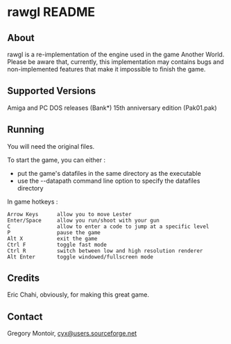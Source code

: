 
# rawgl README

## About

rawgl is a re-implementation of the engine used in the game Another World.  
Please be aware that, currently, this implementation may contains bugs and 
non-implemented features that make it impossible to finish the game.

## Supported Versions

Amiga and PC DOS releases (Bank*)
15th anniversary edition (Pak01.pak)

## Running

You will need the original files.

To start the game, you can either :  
- put the game's datafiles in the same directory as the executable  
- use the --datapath command line option to specify the datafiles directory  

In game hotkeys :

    Arrow Keys      allow you to move Lester 
    Enter/Space     allow you run/shoot with your gun 
    C               allow to enter a code to jump at a specific level 
    P               pause the game 
    Alt X           exit the game 
    Ctrl F          toggle fast mode 
    Ctrl R          switch between low and high resolution renderer 
    Alt Enter       toggle windowed/fullscreen mode 

## Credits

Eric Chahi, obviously, for making this great game.

## Contact

Gregory Montoir, cyx@users.sourceforge.net

